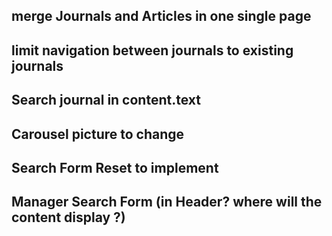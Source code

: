 ## merge Journals and Articles in one single page

## limit navigation between journals to existing journals

## Search journal in content.text

## Carousel picture to change

## Search Form Reset to implement

## Manager Search Form (in Header? where will the content display ?)
